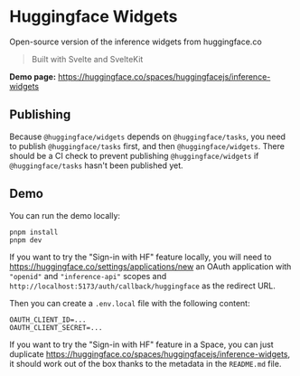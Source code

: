 # Huggingface Widgets

Open-source version of the inference widgets from huggingface.co

> Built with Svelte and SvelteKit

**Demo page:** https://huggingface.co/spaces/huggingfacejs/inference-widgets

## Publishing

Because `@huggingface/widgets` depends on `@huggingface/tasks`, you need to publish `@huggingface/tasks` first, and then `@huggingface/widgets`. There should be a CI check to prevent publishing `@huggingface/widgets` if `@huggingface/tasks` hasn't been published yet.

## Demo

You can run the demo locally:

```console
pnpm install
pnpm dev
```

If you want to try the "Sign-in with HF" feature locally, you will need to https://huggingface.co/settings/applications/new an OAuth application with `"openid"` and `"inference-api"` scopes and `http://localhost:5173/auth/callback/huggingface` as the redirect URL.

Then you can create a `.env.local` file with the following content:

```env
OAUTH_CLIENT_ID=...
OAUTH_CLIENT_SECRET=...
```

If you want to try the "Sign-in with HF" feature in a Space, you can just duplicate https://huggingface.co/spaces/huggingfacejs/inference-widgets, it should work out of the box thanks to the metadata in the `README.md` file.
